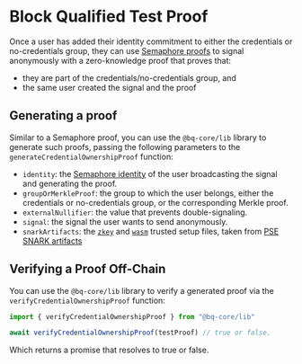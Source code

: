 # Block Qualified Test Proof

Once a user has added their identity commitment to either the credentials or no-credentials group, they can use [Semaphore proofs](https://semaphore.appliedzkp.org/docs/guides/proofs) to signal anonymously with a zero-knowledge proof that proves that:
- they are part of the credentials/no-credentials group, and
- the same user created the signal and the proof

## Generating a proof

Similar to a Semaphore proof, you can use the `@bq-core/lib` library to generate such proofs, passing the following parameters to the `generateCredentialOwnershipProof` function: 

- `identity`: the [Semaphore identity](https://semaphore.appliedzkp.org/docs/guides/identities) of the user broadcasting the signal and generating the proof.
- `groupOrMerkleProof`: the group to which the user belongs, either the credentials or no-credentials group, or the corresponding Merkle proof.
- `externalNullifier`: the value that prevents double-signaling.
- `signal`: the signal the user wants to send anonymously.
- `snarkArtifacts`: the [`zkey`](../../../packages/lib/snark-artifacts/semaphore.zkey) and [`wasm`](../../../packages/lib/snark-artifacts/semaphore.wasm) trusted setup files, taken from [PSE SNARK artifacts](https://www.trusted-setup-pse.org/)
## Verifying a Proof Off-Chain

You can use the `@bq-core/lib` library to verify a generated proof via the `verifyCredentialOwnershipProof` function: 

```js
import { verifyCredentialOwnershipProof } from "@bq-core/lib"

await verifyCredentialOwnershipProof(testProof) // true or false.
```

Which returns a promise that resolves to true or false.